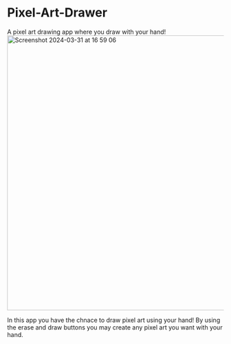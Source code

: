 # Pixel-Art-Drawer
A pixel art drawing app where you draw with your hand!
<img width="638" alt="Screenshot 2024-03-31 at 16 59 06" src="https://github.com/EmreDay1/Pixel-Art-Drawer/assets/120194760/0cf4ac02-4f6b-48b2-bc88-3c811fdfd00a">


In this app you have the chnace to draw pixel art using your hand! By using the erase and draw buttons you may create any pixel art you want with your hand.

